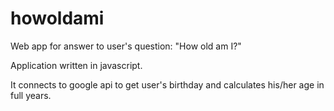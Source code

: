 # howoldami
Web app for answer to user's question: "How old am I?"

Application written in javascript.

It connects to google api to get user's birthday and calculates his/her age in full years.
